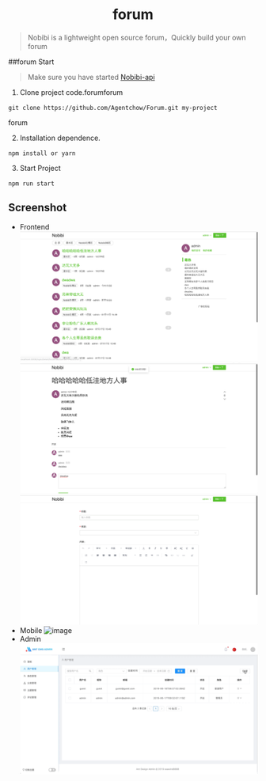 <h1 align="center">forum</h1>

> Nobibi is a lightweight open source forum，Quickly build your own forum

##forum Start

> Make sure you have started [Nobibi-api](https://github.com/seawind8888/Nobibi-api)

1. Clone project code.forumforum

```
git clone https://github.com/Agentchow/Forum.git my-project
```

forum

2. Installation dependence.

```
npm install or yarn
```

3. Start Project

```
npm run start
```

## Screenshot

- Frontend
  ![image](/screenshot/screenshot1.png)
  ![image](/screenshot/screenshot2.png)
  ![forum](/screenshot/screenshot3.png)
- Mobile
  ![image](/screenshot/mobile.jpg)
- Admin
  ![image](/screenshot/demo.gif)
